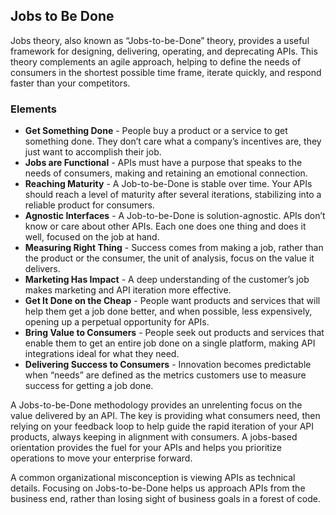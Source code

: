 ## Jobs to Be Done 
Jobs theory, also known as “Jobs-to-be-Done” theory, provides a useful framework for designing, delivering, operating, and deprecating APIs. This theory complements an agile approach, helping to define the needs of consumers in the shortest possible time frame, iterate quickly, and respond faster than your competitors. 

### Elements 
 

- **Get Something Done** - People buy a product or a service to get something done. They don’t care what a company’s incentives are, they just want to accomplish their job. 
- **Jobs are Functional** - APIs must have a purpose that speaks to the needs of consumers, making and retaining an emotional connection. 
- **Reaching Maturity** - A Job-to-be-Done is stable over time. Your APIs should reach a level of maturity after several iterations, stabilizing into a reliable product for consumers. 
- **Agnostic Interfaces** - A Job-to-be-Done is solution-agnostic. APIs don’t know or care about other APIs. Each one does one thing and does it well, focused on the job at hand. 
- **Measuring Right Thing** - Success comes from making a job, rather than the product or the consumer, the unit of analysis, focus on the value it delivers. 
- **Marketing Has Impact** - A deep understanding of the customer’s job makes marketing and API iteration more effective. 
- **Get It Done on the Cheap** - People want products and services that will help them get a job done better, and when possible, less expensively, opening up a perpetual opportunity for APIs. 
- **Bring Value to Consumers** - People seek out products and services that enable them to get an entire job done on a single platform, making API integrations ideal for what they need. 
- **Delivering Success to Consumers** - Innovation becomes predictable when “needs” are defined as the metrics customers use to measure success for getting a job done. 
 
A Jobs-to-be-Done methodology provides an unrelenting focus on the value delivered by an API. The key is providing what consumers need, then relying on your feedback loop to help guide the rapid iteration of your API products, always keeping in alignment with consumers. A jobs-based orientation provides the fuel for your APIs and helps you prioritize operations to move your enterprise forward.

A common organizational misconception is viewing APIs as technical details. Focusing on Jobs-to-be-Done helps us approach APIs from the business end, rather than losing sight of business goals in a forest of code. 
